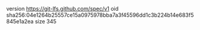 version https://git-lfs.github.com/spec/v1
oid sha256:04e1264b25557ce15a0975978bba7a3f45596dd1c3b224b14e683f5845e1a2ea
size 345
